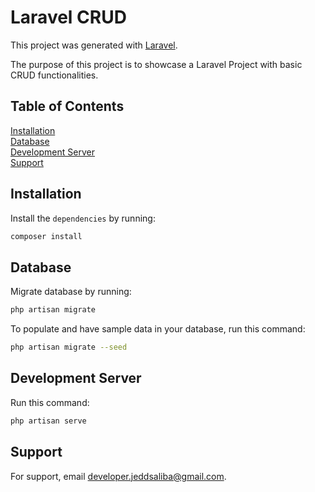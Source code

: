 # Laravel CRUD

This project was generated with [Laravel](https://laravel.com/).

The purpose of this project is to showcase a Laravel Project with basic CRUD functionalities.

## Table of Contents
[Installation](#installation)<br/>
[Database](#database)<br/>
[Development Server](#development-server)<br/>
[Support](#support)

<a name="installation"></a>
## Installation
Install the `dependencies` by running:

```bash
composer install
```

<a name="installation"></a>
## Database
Migrate database by running:

```bash
php artisan migrate
```

To populate and have sample data in your database, run this command:

```bash
php artisan migrate --seed
```

<a name="development-server"></a>
## Development Server
Run this command:

```bash
php artisan serve
```

<a name="support"></a>
## Support
For support, email developer.jeddsaliba@gmail.com.

